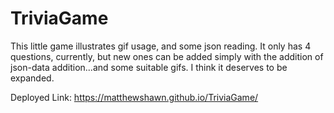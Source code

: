 # TriviaGame
This little game illustrates gif usage, and some json reading.
It only has 4 questions, currently, but new ones can be added simply with
the addition of json-data addition...and some suitable gifs.  I think it deserves to 
be expanded.

Deployed Link:
https://matthewshawn.github.io/TriviaGame/
